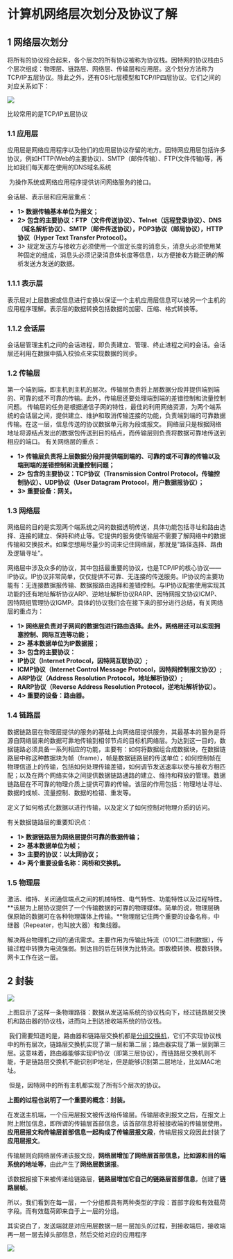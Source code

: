 # 计算机网络层次划分及协议了解

## 1 网络层次划分

​	将所有的协议综合起来，各个层次的所有协议被称为协议栈。因特网的协议栈由5个层次组成：物理层、链路层、网络层、传输层和应用层。这个划分方法称为TCP/IP五层协议。除此之外，还有OSI七层模型和TCP/IP四层协议。它们之间的对应关系如下：

![](网络层次划分.png)

比较常用的是TCP/IP五层协议

### 1.1 应用层

​	应用层是网络应用程序以及他们的应用层协议存留的地方。因特网应用层包括许多协议，例如HTTP(Web的主要协议)、SMTP（邮件传输）、FTP(文件传输)等，再比如我们每天都在使用的DNS域名系统

​	为操作系统或网络应用程序提供访问网络服务的接口。

会话层、表示层和应用层重点：

- **1> 数据传输基本单位为报文；**
- **2> 包含的主要协议：FTP（文件传送协议）、Telnet（远程登录协议）、DNS（域名解析协议）、SMTP（邮件传送协议），POP3协议（邮局协议），HTTP协议（Hyper Text Transfer Protocol）。**
- 3> 规定发送方与接收方必须使用一个固定长度的消息头，消息头必须使用某种固定的组成，消息头必须记录消息体长度等信息，以方便接收方能正确的解析发送方发送的数据。

### 1.1.1 表示层

​	表示层对上层数据或信息进行变换以保证一个主机应用层信息可以被另一个主机的应用程序理解。表示层的数据转换包括数据的加密、压缩、格式转换等。

### 1.1.2 会话层

​	会话层管理主机之间的会话进程，即负责建立、管理、终止进程之间的会话。会话层还利用在数据中插入校验点来实现数据的同步。

### 1.2 传输层

​	第一个端到端，即主机到主机的层次。传输层负责将上层数据分段并提供端到端的、可靠的或不可靠的传输。此外，传输层还要处理端到端的差错控制和流量控制问题。 传输层的任务是根据通信子网的特性，最佳的利用网络资源，为两个端系统的会话层之间，提供建立、维护和取消传输连接的功能，负责端到端的可靠数据传输。在这一层，信息传送的协议数据单元称为段或报文。 网络层只是根据网络地址将源结点发出的数据包传送到目的结点，而传输层则负责将数据可靠地传送到相应的端口。 有关网络层的重点：

- **1> 传输层负责将上层数据分段并提供端到端的、可靠的或不可靠的传输以及端到端的差错控制和流量控制问题；**
- **2> 包含的主要协议：TCP协议（Transmission Control Protocol，传输控制协议）、UDP协议（User Datagram Protocol，用户数据报协议）；**
- **3> 重要设备：网关。**

### 1.3 网络层

​	网络层的目的是实现两个端系统之间的数据透明传送，具体功能包括寻址和路由选择、连接的建立、保持和终止等。它提供的服务使传输层不需要了解网络中的数据传输和交换技术。如果您想用尽量少的词来记住网络层，那就是"路径选择、路由及逻辑寻址"。

​	网络层中涉及众多的协议，其中包括最重要的协议，也是TCP/IP的核心协议——IP协议。IP协议非常简单，仅仅提供不可靠、无连接的传送服务。IP协议的主要功能有：无连接数据报传输、数据报路由选择和差错控制。与IP协议配套使用实现其功能的还有地址解析协议ARP、逆地址解析协议RARP、因特网报文协议ICMP、因特网组管理协议IGMP。具体的协议我们会在接下来的部分进行总结，有关网络层的重点为：

- **1> 网络层负责对子网间的数据包进行路由选择。此外，网络层还可以实现拥塞控制、网际互连等功能；**
- **2> 基本数据单位为IP数据报；**
- **3> 包含的主要协议：**
- **IP协议（Internet Protocol，因特网互联协议）;**
- **ICMP协议（Internet Control Message Protocol，因特网控制报文协议）;**
- **ARP协议（Address Resolution Protocol，地址解析协议）;**
- **RARP协议（Reverse Address Resolution Protocol，逆地址解析协议）。**
- **4> 重要的设备：路由器。**

### 1.4 链路层

​	数据链路层在物理层提供的服务的基础上向网络层提供服务，其最基本的服务是将源自网络层来的数据可靠地传输到相邻节点的目标机网络层。为达到这一目的，数据链路必须具备一系列相应的功能，主要有：如何将数据组合成数据块，在数据链路层中称这种数据块为帧（frame），帧是数据链路层的传送单位；如何控制帧在物理信道上的传输，包括如何处理传输差错，如何调节发送速率以使与接收方相匹配；以及在两个网络实体之间提供数据链路通路的建立、维持和释放的管理。数据链路层在不可靠的物理介质上提供可靠的传输。该层的作用包括：物理地址寻址、数据的成帧、流量控制、数据的检错、重发等。

定义了如何格式化数据以进行传输，以及定义了如何控制对物理介质的访问。

有关数据链路层的重要知识点：

- **1> 数据链路层为网络层提供可靠的数据传输；**
- **2> 基本数据单位为帧；**
- **3> 主要的协议：以太网协议；**
- **4> 两个重要设备名称：网桥和交换机。**

### 1.5 物理层

​	激活、维持、关闭通信端点之间的机械特性、电气特性、功能特性以及过程特性。**该层为上层协议提供了一个传输数据的可靠的物理媒体。简单的说，物理层确保原始的数据可在各种物理媒体上传输。**物理层记住两个重要的设备名称，中继器（Repeater，也叫放大器）和集线器。

​	解决两台物理机之间的通讯需求。主要作用为传输比特流（0101二进制数据），传输过程中转换为电流强弱。到达目的后在转换为比特流。即数模转换、模数转换。网卡工作在这一层。

## 2 封装

![](封装.png)

​	上图显示了这样一条物理路径：数据从发送端系统的协议栈向下，经过链路层交换机和路由器的协议栈，进而向上到达接收端系统的协议栈。

​	我们需要知道的是，路由器和链路层交换机都是[分组交换机](https://www.baidu.com/s?wd=%E5%88%86%E7%BB%84%E4%BA%A4%E6%8D%A2%E6%9C%BA&tn=24004469_oem_dg&rsv_dl=gh_pl_sl_csd)，它们不实现协议栈中的所有层次，链路层交换机实现了第一层和第二层；路由器实现了第一层到第三层。这意味着，路由器能够实现IP协议（即第三层协议），而链路层交换机则不能，于是链路层交换机不能识别IP地址，但是能够识别第二层地址，比如MAC地址。

​	但是，因特网中的所有主机都实现了所有5个层次的协议。

**上图的过程也说明了一个重要的概念：封装。**

​	在发送主机端，一个应用层报文被传送给传输层。传输层收到报文之后，在报文上附上附加信息，即所谓的传输层首部信息，该首部信息将被接收端的传输层使用。**应用层报文和传输层首部信息一起构成了传输层报文段**，传输层报文段因此封装了**应用层报文**。

​	传输层则向网络层传递该报文段，**网络层增加了网络层首部信息，比如源和目的端系统的地址等**，由此产生了**网络层数据报**。

​	该数据报接下来被传递给链路层，**链路层增加它自己的链路层首部信息**，创建了**链路层帧**。



所以，我们看到在每一层，一个分组都具有两种类型的字段：首部字段和有效载荷字段。而有效载荷即来自于上一层的分组。

其实说白了，发送端就是对应用层数据一层一层加头的过程，到接收端后，接收端再一层一层去掉头部信息，然后交给对应的应用程序

![](20170922153833155.jpg)